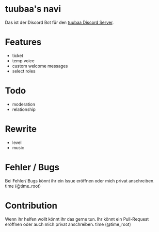 # tuubaa's navi

Das ist der Discord Bot für den [tuubaa Discord Server](https://discord.gg/tuubaa).

# Features
- ticket
- temp voice
- custom welcome messages
- select roles

# Todo
- moderation
- relationship

# Rewrite
- level
- music

# Fehler / Bugs
Bei Fehler/ Bugs könnt ihr ein Issue eröffnen oder mich privat anschreiben. time (@time_root)

# Contribution
Wenn ihr helfen wollt könnt ihr das gerne tun.
Ihr könnt ein Pull-Request eröffnen oder auch mich privat anschreiben. time (@time_root)
